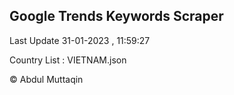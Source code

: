 

## Google Trends Keywords Scraper 
 
Last Update 31-01-2023 , 11:59:27

Country List :
VIETNAM.json



© Abdul Muttaqin 

